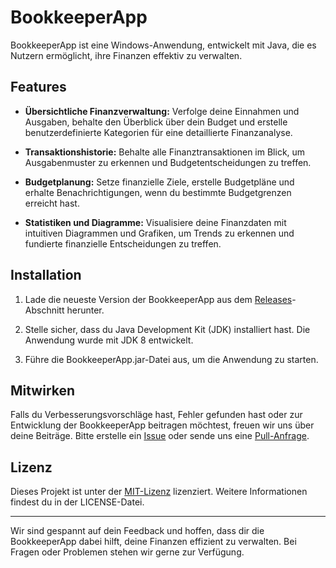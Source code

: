 # BookkeeperApp

BookkeeperApp ist eine Windows-Anwendung, entwickelt mit Java, die es Nutzern ermöglicht, ihre Finanzen effektiv zu verwalten.

## Features

- **Übersichtliche Finanzverwaltung:** Verfolge deine Einnahmen und Ausgaben, behalte den Überblick über dein Budget und erstelle benutzerdefinierte Kategorien für eine detaillierte Finanzanalyse.

- **Transaktionshistorie:** Behalte alle Finanztransaktionen im Blick, um Ausgabenmuster zu erkennen und Budgetentscheidungen zu treffen.

- **Budgetplanung:** Setze finanzielle Ziele, erstelle Budgetpläne und erhalte Benachrichtigungen, wenn du bestimmte Budgetgrenzen erreicht hast.

- **Statistiken und Diagramme:** Visualisiere deine Finanzdaten mit intuitiven Diagrammen und Grafiken, um Trends zu erkennen und fundierte finanzielle Entscheidungen zu treffen.

## Installation

1. Lade die neueste Version der BookkeeperApp aus dem [Releases](https://github.com/piotrek1668/BookkeeperApp/releases)-Abschnitt herunter.

2. Stelle sicher, dass du Java Development Kit (JDK) installiert hast. Die Anwendung wurde mit JDK 8 entwickelt.

3. Führe die BookkeeperApp.jar-Datei aus, um die Anwendung zu starten.

## Mitwirken

Falls du Verbesserungsvorschläge hast, Fehler gefunden hast oder zur Entwicklung der BookkeeperApp beitragen möchtest, freuen wir uns über deine Beiträge. Bitte erstelle ein [Issue](https://github.com/piotrek1668/BookkeeperApp/issues) oder sende uns eine [Pull-Anfrage](https://github.com/piotrek1668/BookkeeperApp/pulls).

## Lizenz

Dieses Projekt ist unter der [MIT-Lizenz](https://github.com/piotrek1668/BookkeeperApp/blob/main/LICENSE) lizenziert. Weitere Informationen findest du in der LICENSE-Datei.

---

Wir sind gespannt auf dein Feedback und hoffen, dass dir die BookkeeperApp dabei hilft, deine Finanzen effizient zu verwalten. Bei Fragen oder Problemen stehen wir gerne zur Verfügung.
